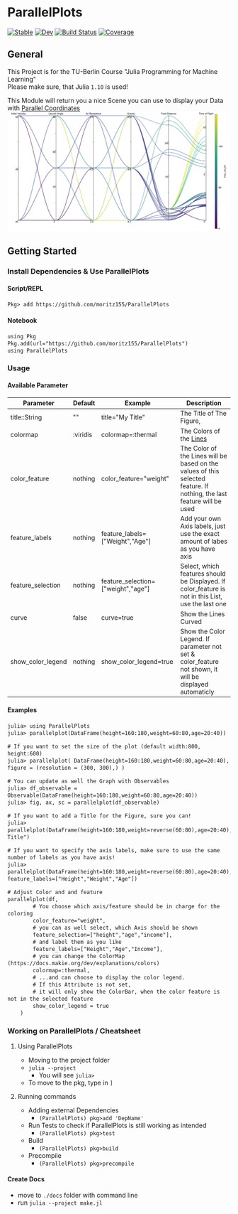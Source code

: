 # ParallelPlots

[![Stable](https://img.shields.io/badge/docs-stable-blue.svg)](https://moritz155.github.io/ParallelPlots/stable/)
[![Dev](https://img.shields.io/badge/docs-dev-blue.svg)](https://moritz155.github.io/ParallelPlots/dev/)
[![Build Status](https://github.com/moritz155/ParallelPlots/actions/workflows/CI.yml/badge.svg?branch=main)](https://github.com/moritz155/ParallelPlots/actions/workflows/CI.yml?query=branch%3Amain)
[![Coverage](https://codecov.io/gh/moritz155/ParallelPlots/branch/main/graph/badge.svg)](https://codecov.io/gh/moritz155/ParallelPlots)

## General
This Project is for the TU-Berlin Course "Julia Programming for Machine Learning"<br>
Please make sure, that Julia `1.10` is used!

This Module will return you a nice Scene you can use to display your Data with [Parallel Coordinates](https://en.wikipedia.org/wiki/Parallel_coordinates)<br>
<img src="test/projectile_simulation.png" width="500" />

## Getting Started

### Install Dependencies & Use ParallelPlots
#### Script/REPL
`Pkg> add https://github.com/moritz155/ParallelPlots`
#### Notebook
```
using Pkg
Pkg.add(url="https://github.com/moritz155/ParallelPlots")
using ParallelPlots
```
### Usage
#### Available Parameter

| Parameter         | Default  | Example                            | Description                                                                                                            |
|-------------------|----------|------------------------------------|------------------------------------------------------------------------------------------------------------------------|
| title::String     | ""       | title="My Title"                   | The Title of The Figure,                                                                                               |
| colormap          | :viridis | colormap=:thermal                  | The Colors of the [Lines](https://docs.makie.org/dev/explanations/colors)                                              |
| color_feature     | nothing  | color_feature="weight"             | The Color of the Lines will be based on the values of this selected feature. If nothing, the last feature will be used |
| feature_labels    | nothing  | feature_labels=["Weight","Age"]    | Add your own Axis labels, just use the exact amount of labes as you have axis                                          |
| feature_selection | nothing  | feature_selection=["weight","age"] | Select, which features should be Displayed. If color_feature is not in this List, use the last one                     |
| curve             | false    | curve=true                         | Show the Lines Curved                                                                                                  |
| show_color_legend | nothing  | show_color_legend=true             | Show the Color Legend. If parameter not set & color_feature not shown, it will be displayed automaticly                |


#### Examples
```
julia> using ParallelPlots
julia> parallelplot(DataFrame(height=160:180,weight=60:80,age=20:40))
```
```
# If you want to set the size of the plot (default width:800, height:600)
julia> parallelplot( DataFrame(height=160:180,weight=60:80,age=20:40), figure = (resolution = (300, 300),) )
```
```
# You can update as well the Graph with Observables
julia> df_observable = Observable(DataFrame(height=160:180,weight=60:80,age=20:40))
julia> fig, ax, sc = parallelplot(df_observable)
```
```
# If you want to add a Title for the Figure, sure you can!
julia> parallelplot(DataFrame(height=160:180,weight=reverse(60:80),age=20:40),title="My Title")
```
```
# If you want to specify the axis labels, make sure to use the same number of labels as you have axis!
julia> parallelplot(DataFrame(height=160:180,weight=reverse(60:80),age=20:40), feature_labels=["Height","Weight","Age"])
```
```
# Adjust Color and and feature
parallelplot(df,
        # You choose which axis/feature should be in charge for the coloring
        color_feature="weight",
        # you can as well select, which Axis should be shown
        feature_selection=["height","age","income"],
        # and label them as you like
        feature_labels=["Height","Age","Income"],
        # you can change the ColorMap (https://docs.makie.org/dev/explanations/colors)
        colormap=:thermal,
        # ...and can choose to display the color legend.
        # If this Attribute is not set,
        # it will only show the ColorBar, when the color feature is not in the selected feature
        show_color_legend = true
    )
```

### Working on ParallelPlots / Cheatsheet
1. Using ParallelPlots
    * Moving to the  project folder
    * `julia --project`
      * You will see `julia>`
    * To move to the pkg, type in `]`


2. Running commands
   * Adding external Dependencies
     - `(ParallelPlots) pkg>add 'DepName'`
   * Run Tests to check if ParallelPlots is still working as intended 
     - `(ParallelPlots) pkg>test`
   * Build
     - `(ParallelPlots) pkg>build`
   * Precompile
     - `(ParallelPlots) pkg>precompile`


#### Create Docs
* move to `./docs` folder with command line
* run `julia --project make.jl`



